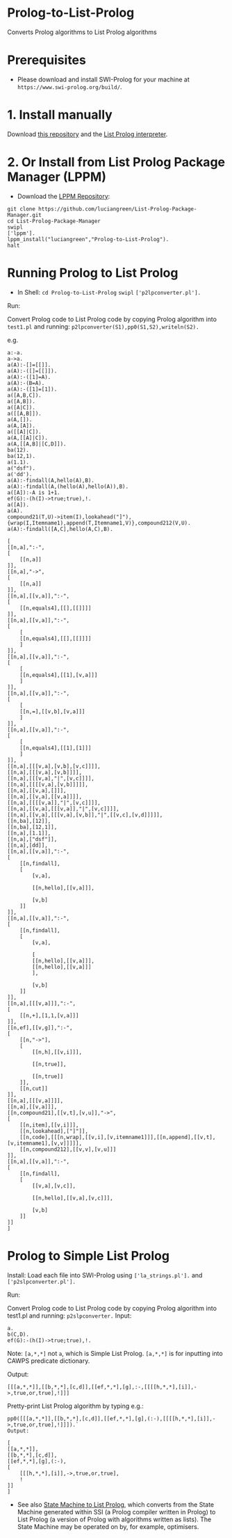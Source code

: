 # Prolog-to-List-Prolog
Converts Prolog algorithms to List Prolog algorithms

# Prerequisites

* Please download and install SWI-Prolog for your machine at `https://www.swi-prolog.org/build/`.

# 1. Install manually

Download <a href="http://github.com/luciangreen/Prolog-to-List-Prolog/">this repository</a> and the <a href="https://github.com/luciangreen/listprologinterpreter">List Prolog interpreter</a>.

# 2. Or Install from List Prolog Package Manager (LPPM)

* Download the <a href="https://github.com/luciangreen/List-Prolog-Package-Manager">LPPM Repository</a>:

```
git clone https://github.com/luciangreen/List-Prolog-Package-Manager.git
cd List-Prolog-Package-Manager
swipl
['lppm'].
lppm_install("luciangreen","Prolog-to-List-Prolog").
halt
```

# Running Prolog to List Prolog

* In Shell:
`cd Prolog-to-List-Prolog`
`swipl`
`['p2lpconverter.pl'].`

Run:

Convert Prolog code to List Prolog code by copying Prolog algorithm into `test1.pl` and running: `p2lpconverter(S1),pp0(S1,S2),writeln(S2).`

e.g.
```
a:-a.
a->a.
a(A):-[]=[[]].
a(A):-([]=[[]]).
a(A):-([1]=A).
a(A):-(B=A).
a(A):-([1]=[1]).
a([A,B,C]).
a([A,B]).
a([A|C]).
a([[A,B]]).
a(A,[]).
a(A,[A]).
a([[A]|C]).
a(A,[[A]|C]).
a(A,[[A,B]|[C,D]]).
ba(12).
ba(12,1).
a(1.1).
a("dsf").
a('dd').
a(A):-findall(A,hello(A),B).
a(A):-findall(A,(hello(A),hello(A)),B).
a([A]):-A is 1+1.
ef(G):-(h(I)->true;true),!.
a([A]).
a(A).
compound21(T,U)->item(I),lookahead("]"),{wrap(I,Itemname1),append(T,Itemname1,V)},compound212(V,U).
a(A):-findall([A,C],hello(A,C),B).

[
[[n,a],":-",
[
	[[n,a]]
]],
[[n,a],"->",
[
	[[n,a]]
]],
[[n,a],[[v,a]],":-",
[
	[[n,equals4],[[],[[]]]]
]],
[[n,a],[[v,a]],":-",
[
	[
	[[n,equals4],[[],[[]]]]
	]
]],
[[n,a],[[v,a]],":-",
[
	[
	[[n,equals4],[[1],[v,a]]]
	]
]],
[[n,a],[[v,a]],":-",
[
	[
	[[n,=],[[v,b],[v,a]]]
	]
]],
[[n,a],[[v,a]],":-",
[
	[
	[[n,equals4],[[1],[1]]]
	]
]],
[[n,a],[[[v,a],[v,b],[v,c]]]],
[[n,a],[[[v,a],[v,b]]]],
[[n,a],[[[v,a],"|",[v,c]]]],
[[n,a],[[[[v,a],[v,b]]]]],
[[n,a],[[v,a],[]]],
[[n,a],[[v,a],[[v,a]]]],
[[n,a],[[[[v,a]],"|",[v,c]]]],
[[n,a],[[v,a],[[[v,a]],"|",[v,c]]]],
[[n,a],[[v,a],[[[v,a],[v,b]],"|",[[v,c],[v,d]]]]],
[[n,ba],[12]],
[[n,ba],[12,1]],
[[n,a],[1.1]],
[[n,a],["dsf"]],
[[n,a],[dd]],
[[n,a],[[v,a]],":-",
[
	[[n,findall],
	[
		[v,a],

		[[n,hello],[[v,a]]],

		[v,b]
	]]
]],
[[n,a],[[v,a]],":-",
[
	[[n,findall],
	[
		[v,a],

		[
		[[n,hello],[[v,a]]],
		[[n,hello],[[v,a]]]
		],

		[v,b]
	]]
]],
[[n,a],[[[v,a]]],":-",
[
	[[n,+],[1,1,[v,a]]]
]],
[[n,ef],[[v,g]],":-",
[
	[[n,"->"],
	[
		[[n,h],[[v,i]]],

		[[n,true]],

		[[n,true]]
	]],
	[[n,cut]]
]],
[[n,a],[[[v,a]]]],
[[n,a],[[v,a]]],
[[n,compound21],[[v,t],[v,u]],"->",
[
	[[n,item],[[v,i]]],
	[[n,lookahead],["]"]],
	[[n,code],[[[n,wrap],[[v,i],[v,itemname1]]],[[n,append],[[v,t],[v,itemname1],[v,v]]]]],
	[[n,compound212],[[v,v],[v,u]]]
]],
[[n,a],[[v,a]],":-",
[
	[[n,findall],
	[
		[[v,a],[v,c]],

		[[n,hello],[[v,a],[v,c]]],

		[v,b]
	]]
]]
]
```

# Prolog to Simple List Prolog

Install:
Load each file into SWI-Prolog using `['la_strings.pl'].` and `['p2slpconverter.pl'].`

Run:

Convert Prolog code to List Prolog code by copying Prolog algorithm into test1.pl and running: `p2slpconverter.`
Input:
```
a.
b(C,D).
ef(G):-(h(I)->true;true),!.
```
Note: `[a,*,*]` not `a`, which is Simple List Prolog. `[a,*,*]` is for inputting into CAWPS predicate dictionary.

Output: 
```
[[[a,*,*]],[[b,*,*],[c,d]],[[ef,*,*],[g],:-,[[[[h,*,*],[i]],->,true,or,true],!]]]
```

Pretty-print List Prolog algorithm by typing e.g.:
```
pp0([[[a,*,*]],[[b,*,*],[c,d]],[[ef,*,*],[g],(:-),[[[[h,*,*],[i]],->,true,or,true],!]]]).`
Output:

[
[[a,*,*]],
[[b,*,*],[c,d]],
[[ef,*,*],[g],(:-),
[
	[[[h,*,*],[i]],->,true,or,true],
	!
]]
]
```

* See also <a href="https://github.com/luciangreen/State-Machine-to-List-Prolog">State Machine to List Prolog</a>, which converts from the State Machine generated within SSI (a Prolog compiler written in Prolog) to List Prolog (a version of Prolog with algorithms written as lists).  The State Machine may be operated on by, for example, optimisers.
